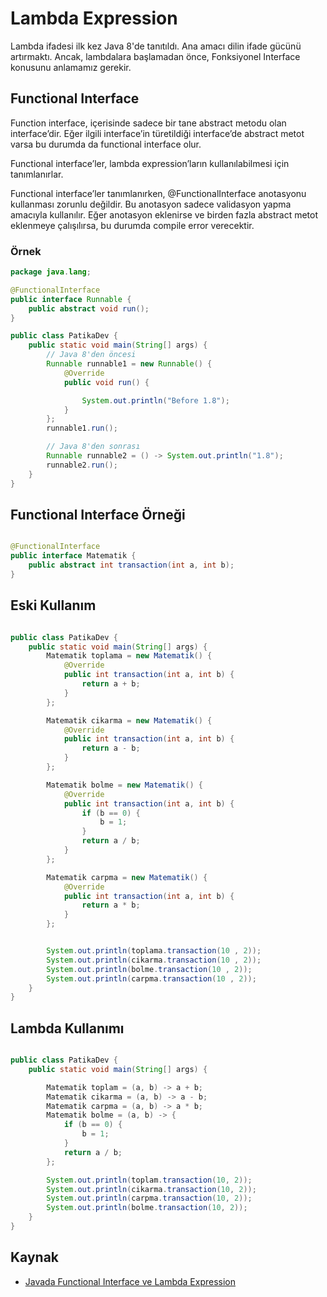 # Lambda Expression

Lambda ifadesi ilk kez Java 8'de tanıtıldı. Ana amacı dilin ifade gücünü artırmaktı. Ancak, lambdalara başlamadan önce, Fonksiyonel Interface konusunu anlamamız
gerekir.

## Functional Interface

Function interface, içerisinde sadece bir tane abstract metodu olan interface’dir. Eğer ilgili interface’in türetildiği interface’de abstract metot varsa bu
durumda da functional interface olur.

Functional interface’ler, lambda expression’ların kullanılabilmesi için tanımlanırlar.

Functional interface’ler tanımlanırken, @FunctionalInterface anotasyonu kullanması zorunlu değildir. Bu anotasyon sadece validasyon yapma amacıyla kullanılır.
Eğer anotasyon eklenirse ve birden fazla abstract metot eklenmeye çalışılırsa, bu durumda compile error verecektir.

### Örnek

````java
package java.lang;

@FunctionalInterface
public interface Runnable {
    public abstract void run();
}

````

````java
public class PatikaDev {
    public static void main(String[] args) {
        // Java 8'den öncesi
        Runnable runnable1 = new Runnable() {
            @Override
            public void run() {

                System.out.println("Before 1.8");
            }
        };
        runnable1.run();

        // Java 8'den sonrası
        Runnable runnable2 = () -> System.out.println("1.8");
        runnable2.run();
    }
}

````

## Functional Interface Örneği

````java

@FunctionalInterface
public interface Matematik {
    public abstract int transaction(int a, int b);
}


````

## Eski Kullanım

````java

public class PatikaDev {
    public static void main(String[] args) {
        Matematik toplama = new Matematik() {
            @Override
            public int transaction(int a, int b) {
                return a + b;
            }
        };

        Matematik cikarma = new Matematik() {
            @Override
            public int transaction(int a, int b) {
                return a - b;
            }
        };

        Matematik bolme = new Matematik() {
            @Override
            public int transaction(int a, int b) {
                if (b == 0) {
                    b = 1;
                }
                return a / b;
            }
        };

        Matematik carpma = new Matematik() {
            @Override
            public int transaction(int a, int b) {
                return a * b;
            }
        };


        System.out.println(toplama.transaction(10 , 2));
        System.out.println(cikarma.transaction(10 , 2));
        System.out.println(bolme.transaction(10 , 2));
        System.out.println(carpma.transaction(10 , 2));
    }
}

````

## Lambda Kullanımı

````java

public class PatikaDev {
    public static void main(String[] args) {

        Matematik toplam = (a, b) -> a + b;
        Matematik cikarma = (a, b) -> a - b;
        Matematik carpma = (a, b) -> a * b;
        Matematik bolme = (a, b) -> {
            if (b == 0) {
                b = 1;
            }
            return a / b;
        };

        System.out.println(toplam.transaction(10, 2));
        System.out.println(cikarma.transaction(10, 2));
        System.out.println(carpma.transaction(10, 2));
        System.out.println(bolme.transaction(10, 2));
    }
}

````

## Kaynak
- [Javada Functional Interface ve Lambda Expression](https://metinalniacik.medium.com/javada-functional-interface-ve-lambda-expression-f1f321013052)
